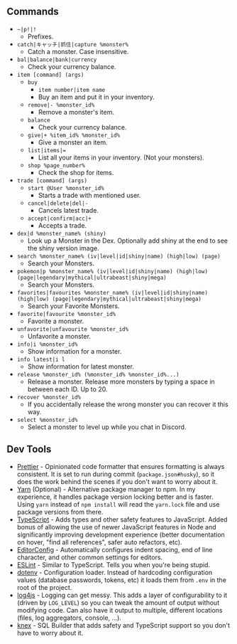 ## Commands

- `~|p!|!`
  - Prefixes.
- `catch|キャッチ|抓住|capture %monster%`
  - Catch a monster. Case insensitive.
- `bal|balance|bank|currency`
  - Check your currency balance.
- `item [command] (args)`
  - `buy`
    - `item number|item name`
    - Buy an item and put it in your inventory.
  - `remove|- %monster_id%`
    - Remove a monster's item.
  - `balance`
    - Check your currency balance.
  - `give|+ %item_id% %monster_id%`
    - Give a monster an item.
  - `list|items|=`
    - List all your items in your inventory. (Not your monsters).
  - `shop %page_number%`
    - Check the shop for items.
- `trade [command] (args)`
  - `start @User %monster_id%`
    - Starts a trade with mentioned user.
  - `cancel|delete|del|-`
    - Cancels latest trade.
  - `accept|confirm|acc|+`
    - Accepts a trade.
- `dex|d %monster_name% (shiny)`
  - Look up a Monster in the Dex. Optionally add shiny at the end to see the shiny version image.
- `search %monster_name% (iv|level|id|shiny|name) (high|low) (page)`
  - Search your Monsters.
- `pokemon|p %monster_name% (iv|level|id|shiny|name) (high|low) (page|legendary|mythical|ultrabeast|shiny|mega)`
  - Search your Monsters.
- `favorites|favourites %monster_name% (iv|level|id|shiny|name) (high|low) (page|legendary|mythical|ultrabeast|shiny|mega)`
  - Search your Favorite Monsters.
- `favorite|favourite %monster_id%`
  - Favorite a monster.
- `unfavorite|unfavourite %monster_id%`
  - Unfavorite a monster.
- `info|i %monster_id%`
  - Show information for a monster.
- `info latest|i l`
  - Show information for latest monster.
- `release %monster_id% (%monster_id% %monster_id%...)`
  - Release a monster. Release more monsters by typing a space in between each ID. Up to 20.
- `recover %monster_id%`
  - If you accidentally release the wrong monster you can recover it this way.
- `select %monster_id%`
  - Select a monster to level up while you chat in Discord.

## Dev Tools

- [Prettier](https://prettier.io/) - Opinionated code formatter that ensures formatting is always consistent. It is set to run during commit (`package.json#husky`), so it does the work behind the scenes if you don't want to worry about it.
- [Yarn](https://classic.yarnpkg.com/) (Optional) - Alternative package manager to npm. In my experience, it handles package version locking better and is faster. Using `yarn` instead of `npm install` will read the `yarn.lock` file and use package versions from there.
- [TypeScript](https://www.typescriptlang.org/) - Adds types and other safety features to JavaScript. Added bonus of allowing the use of newer JavaScript features in Node and significantly improving development experience (better documentation on hover, "find all references", safer auto refactors, etc).
- [EditorConfig](https://editorconfig.org/) - Automatically configures indent spacing, end of line character, and other common settings for editors.
- [ESLint](https://eslint.org/) - Similar to TypeScript. Tells you when you're being stupid.
- [dotenv](https://www.npmjs.com/package/dotenv) - Configuration loader. Instead of hardcoding configuration values (database passwords, tokens, etc) it loads them from `.env` in the root of the project.
- [log4js](https://github.com/log4js-node/log4js-node) - Logging can get messy. This adds a layer of configurability to it (driven by `LOG_LEVEL`) so you can tweak the amount of output without modifying code. Can also have it output to multiple, different locations (files, log aggregators, console, ...).
- [knex](http://knexjs.org/) - SQL Builder that adds safety and TypeScript support so you don't have to worry about it.
